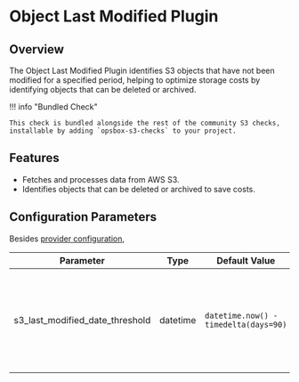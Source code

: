 # Object Last Modified Plugin

## Overview

The Object Last Modified Plugin identifies S3 objects that have not been modified for a specified period, helping to optimize storage costs by identifying objects that can be deleted or archived.

!!! info "Bundled Check"

    This check is bundled alongside the rest of the community S3 checks, installable by adding `opsbox-s3-checks` to your project.

## Features

- Fetches and processes data from AWS S3.
- Identifies objects that can be deleted or archived to save costs.

## Configuration Parameters
Besides [provider configuration](./s3_provider/s3_provider.md#fields),

| Parameter                        | Type     | Default Value                         | Description                                                                 |
|----------------------------------|----------|---------------------------------------|-----------------------------------------------------------------------------|
| s3_last_modified_date_threshold | datetime | `datetime.now() - timedelta(days=90)` | How long ago an object has to remain unmodified for it to be considered old. Default is 90 days. |
